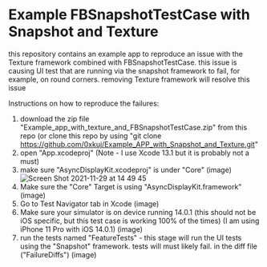 # Example FBSnapshotTestCase with Snapshot and Texture
this repository contains an example app to reproduce an issue with the Texture framework combined with FBSnapshotTestCase. this issue is causing UI test that are running via the snapshot framework to fail, for example, on round corners. removing Texture framework will resolve this issue

Instructions on how to reproduce the failures:
1. download the zip file "Example_app_with_texture_and_FBSnapshotTestCase.zip" from this repo (or clone this repo by using "git clone https://github.com/0xkuj/Example_APP_with_Snapshot_and_Texture.git"
2. open "App.xcodeproj" (Note - I use Xcode 13.1 but it is probably not a must)
3. make sure "AsyncDisplayKit.xcodeproj" is under "Core" (image) ![Screen Shot 2021-11-29 at 14 49 45](https://user-images.githubusercontent.com/56236821/143871089-43f5f0a1-a9fb-4e66-b88f-662c176b1c17.png)
4. Make sure the "Core" Target is using "AsyncDisplayKit.framework" (image)
5. Go to Test Navigator tab in Xcode (image)
6. Make sure your simulator is on device running 14.0.1 (this should not be iOS specific, but this test case is working 100% of the times) (I am using iPhone 11 Pro with iOS 14.0.1) (image)
7. run the tests named "FeatureTests" - this stage will run the UI tests using the "Snapshot" framework. tests will must likely fail. in the diff file ("FailureDiffs") (image)
